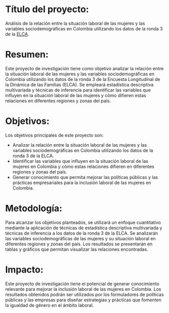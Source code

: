 # Título del proyecto: 
Análisis de la relación entre la situación laboral de las mujeres y las variables sociodemográficas en Colombia utilizando los datos de la ronda 3 de la [ELCA](https://encuestalongitudinal.uniandes.edu.co/es/elca/que-es-la-elca).

# Resumen: 
Este proyecto de investigación tiene como objetivo analizar la relación entre la situación laboral de las mujeres y las variables sociodemográficas en Colombia utilizando los datos de la ronda 3 de la Encuesta Longitudinal de la Dinámica de las Familias (ELCA). Se empleará estadística descriptiva multivariada y técnicas de inferencia para identificar las variables que influyen en la situación laboral de las mujeres y cómo difieren estas relaciones en diferentes regiones y zonas del país.

# Objetivos: 
Los objetivos principales de este proyecto son:

* Analizar la relación entre la situación laboral de las mujeres y las variables sociodemográficas en Colombia utilizando los datos de la 
ronda 3 de la ELCA.
* Identificar las variables que influyen en la situación laboral de las mujeres en Colombia y cómo estas relaciones difieren en diferentes 
regiones y zonas del país.
* Generar conocimiento que permita mejorar las políticas públicas y las prácticas empresariales para la inclusión laboral de las mujeres 
en Colombia.

# Metodología: 
Para alcanzar los objetivos planteados, se utilizará un enfoque cuantitativo mediante la aplicación de técnicas de estadística descriptiva
multivariada y técnicas de inferencia a los datos de la ronda 3 de la ELCA. Se analizarán las variables sociodemográficas de las mujeres 
y su situación laboral en diferentes regiones y zonas del país. Los resultados se presentarán en tablas y gráficos que permitan visualizar 
las relaciones encontradas.

# Impacto: 
Este proyecto de investigación tiene el potencial de generar conocimiento relevante para mejorar la inclusión laboral de las mujeres en 
Colombia. 
Los resultados obtenidos podrán ser utilizados por los formuladores de políticas públicas y las empresas para diseñar estrategias y prácticas 
que fomenten la igualdad de género en el ámbito laboral.




